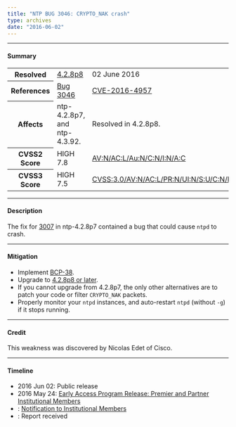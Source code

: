 ```yaml
---
title: "NTP BUG 3046: CRYPTO_NAK crash"
type: archives
date: "2016-06-02"
---
```


* * *

#### Summary

<table>
  <tbody>
	<tr>
		<th><b>Resolved</b></th>
		<td><a href="/support/securitynotice/4_2_8p8-release-announcement/">4.2.8p8</a></td>
		<td>02 June 2016</td>
	</tr>
	<tr>
		<th><b>References</b></th>
		<td><a href="https://bugs.ntp.org/show_bug.cgi?id=3046">Bug 3046</a></td>
		<td><a href="https://nvd.nist.gov/vuln/detail/CVE-2016-4957/">CVE-2016-4957</a></td>
	</tr>
	<tr>
		<th><b>Affects</b></th>
		<td>ntp-4.2.8p7, and ntp-4.3.92.</td>
		<td>Resolved in 4.2.8p8.</td>
	</tr>
	<tr>
		<th><b>CVSS2 Score</b></th>
		<td>HIGH 7.8</td>
		<td><a href="https://nvd.nist.gov/cvss.cfm?calculator&version=2&vector=(AV:N/AC:L/Au:N/C:N/I:N/A:C)">AV:N/AC:L/Au:N/C:N/I:N/A:C</a></td>
	</tr>
	<tr>
		<th><b>CVSS3 Score<b></th>
		<td>HIGH 7.5</td>
		<td><a href="https://www.first.org/cvss/calculator/3.0#CVSS:3.0/AV:N/AC:L/PR:N/UI:N/S:U/C:N/I:N/A:H">CVSS:3.0/AV:N/AC:L/PR:N/UI:N/S:U/C:N/I:N/A:H</a></td>
	</tr>	
  </tbody>	
</table>

* * *
    
#### Description 

The fix for [3007](https://bugs.ntp.org/show_bug.cgi?id=3007) in ntp-4.2.8p7 contained a bug that could cause `ntpd` to crash.

* * *
    
#### Mitigation

* Implement [BCP-38](http://www.bcp38.info/index.php/Main_Page).
* Upgrade to [4.2.8p8 or later](/downloads/).
* If you cannot upgrade from 4.2.8p7, the only other alternatives are to patch your code or filter `CRYPTO_NAK` packets.
* Properly monitor your `ntpd` instances, and auto-restart `ntpd` (without `-g`) if it stops running. 

* * *

#### Credit

This weakness was discovered by Nicolas Edet of Cisco.

* * *

#### Timeline

* 2016 Jun 02: Public release
* 2016 May 24: [Early Access Program Release: Premier and Partner Institutional Members](https://www.nwtime.org/membership/benefits/)
* : [Notification to Institutional Members](https://www.nwtime.org/membership/benefits/)
* : Report received
